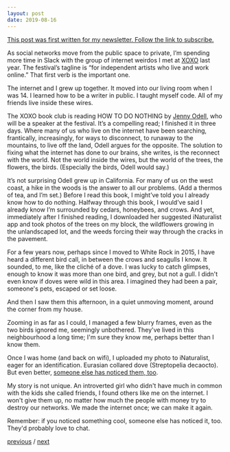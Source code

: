 ```yaml
---
layout: post
date: 2019-08-16
---
```


[This post was first written for my newsletter. Follow the link to subscribe.](https://jessdriscoll.substack.com/p/-art-is-just-noticing-what-others-20-04-08)

As social networks move from the public space to private, I’m spending more time in Slack with the group of internet weirdos I met at [XOXO](https://xoxofest.com) last year. The festival’s tagline is “for independent artists who live and work online.” That first verb is the important one.

The internet and I grew up together. It moved into our living room when I was 14. I learned how to be a writer in public. I taught myself code. All of my friends live inside these wires.

The XOXO book club is reading HOW TO DO NOTHING by [Jenny Odell](http://www.jennyodell.com), who will be a speaker at the festival. It’s a compelling read; I finished it in three days. Where many of us who live on the internet have been searching, frantically, increasingly, for ways to disconnect, to runaway to the mountains, to live off the land, Odell argues for the opposite. The solution to fixing what the internet has done to our brains, she writes, is the reconnect with the world. Not the world inside the wires, but the world of the trees, the flowers, the birds. (Especially the birds, Odell would say.)

It’s not surprising Odell grew up in California. For many of us on the west coast, a hike in the woods is the answer to all our problems. (Add a thermos of tea, and I’m set.) Before I read this book, I might’ve told you I already know how to do nothing. Halfway through this book, I would’ve said I already know I’m surrounded by cedars, honeybees, and crows. And yet, immediately after I finished reading, I downloaded her suggested iNaturalist app and took photos of the trees on my block, the wildflowers growing in the unlandscaped lot, and the weeds forcing their way through the cracks in the pavement. 

For a few years now, perhaps since I moved to White Rock in 2015, I have heard a different bird call, in between the crows and seagulls I know. It sounded, to me, like the cliché of a dove. I was lucky to catch glimpses, enough to know it was more than one bird, and grey, but not a gull. I didn't even know if doves were wild in this area. I imagined they had been a pair, someone's pets, escaped or set loose.

And then I saw them this afternoon, in a quiet unmoving moment, around the corner from my house.

Zooming in as far as I could, I managed a few blurry frames, even as the two birds ignored me, seemingly unbothered. They've lived in this neighbourhood a long time; I'm sure they know me, perhaps better than I know them.

Once I was home (and back on wifi), I uploaded my photo to iNaturalist, eager for an identification. Eurasian collared dove (Streptopelia decaocto). But even better, [someone else has noticed them, too](https://inaturalist.ca/observations/3086138).

My story is not unique. An introverted girl who didn't have much in common with the kids she called friends, I found others like me on the internet. I won't give them up, no matter how much the people with money try to destroy our networks. We made the internet once; we can make it again. 

Remember: if you noticed something cool, someone else has noticed it, too. They'd probably love to chat.

<a href="{{page.previous.url}}">previous</a> / <a href="{{page.next.url}}">next</a>
